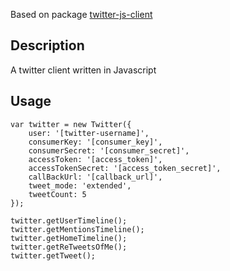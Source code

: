 Based on package [twitter-js-client](https://www.npmjs.com/package/twitter-js-client)

## Description
A twitter client written in Javascript

## Usage

    var twitter = new Twitter({
        user: '[twitter-username]',
        consumerKey: '[consumer_key]',
        consumerSecret: '[consumer_secret]',
        accessToken: '[access_token]',
        accessTokenSecret: '[access_token_secret]',
        callBackUrl: '[callback_url]',
        tweet_mode: 'extended',
        tweetCount: 5
    });
    
	twitter.getUserTimeline();
	twitter.getMentionsTimeline();
	twitter.getHomeTimeline();
	twitter.getReTweetsOfMe();
	twitter.getTweet();